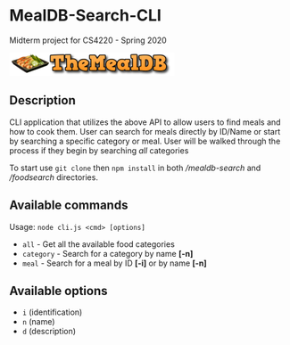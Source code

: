# MealDB-Search-CLI
Midterm project for CS4220 - Spring 2020

[![MealDB Logo](mealdb.png)](https://themealdb.com/api.php "The MealDB API")

## Description

CLI application that utilizes the above API to allow users to find meals and how to cook them. User can search for meals directly by ID/Name or start by searching a specific category or meal. User will be walked through the process if they begin by searching *all* categories

To start use `git clone` then `npm install` in both */mealdb-search* and */foodsearch* directories.

## Available commands 

Usage: `node cli.js <cmd> [options]`
 - `all` - Get all the available food categories
 - `category` - Search for a category by name **[-n]**
 - `meal` - Search for a meal by ID **[-i]** or by name **[-n]**

## Available options

 - `i` (identification)
 - `n` (name)
 - `d` (description)
